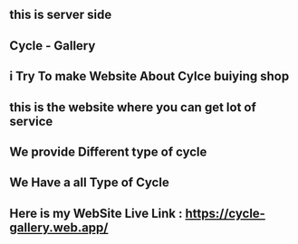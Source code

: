 ## this is  server side 

## Cycle - Gallery 

## i  Try To make Website About Cylce buiying shop 

## this is the website where you can get lot of service 

## We provide Different type of cycle 

## We Have a all Type of Cycle 

## Here is my WebSite Live Link : https://cycle-gallery.web.app/